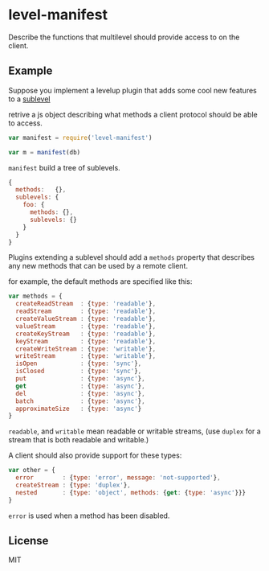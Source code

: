 # level-manifest

Describe the functions that multilevel should provide access to on the client.

## Example

Suppose you implement a levelup plugin that adds some cool new features to a
[sublevel](https://github.com/dominictarr/level-sublevel)

retrive a js object describing what methods a client protocol should be able
to access.
``` js
var manifest = require('level-manifest')

var m = manifest(db)
```

`manifest` build a tree of sublevels.

``` js
{
  methods:   {},
  sublevels: {
    foo: {
      methods: {},
      sublevels: {}
    }
  }
}
```

Plugins extending a sublevel should add a `methods` property that describes
any new methods that can be used by a remote client.

for example, the default methods are specified like this:

``` js
var methods = {
  createReadStream  : {type: 'readable'},
  readStream        : {type: 'readable'},
  createValueStream : {type: 'readable'},
  valueStream       : {type: 'readable'},
  createKeyStream   : {type: 'readable'},
  keyStream         : {type: 'readable'},
  createWriteStream : {type: 'writable'},
  writeStream       : {type: 'writable'},
  isOpen            : {type: 'sync'},
  isClosed          : {type: 'sync'},
  put               : {type: 'async'},
  get               : {type: 'async'},
  del               : {type: 'async'},
  batch             : {type: 'async'},
  approximateSize   : {type: 'async'}
}
```

`readable`, and `writable` mean readable or writable streams,
(use `duplex` for a stream that is both readable and writable.)

A client should also provide support for these types:
``` js
var other = {
  error        : {type: 'error', message: 'not-supported'},
  createStream : {type: 'duplex'},
  nested       : {type: 'object', methods: {get: {type: 'async'}}}
}
```
`error` is used when a method has been disabled.

## License

MIT
